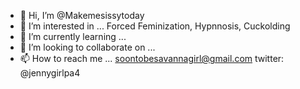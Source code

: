 - 👋 Hi, I’m @Makemesissytoday
- 👀 I’m interested in ... Forced Feminization, Hypnnosis, Cuckolding
- 🌱 I’m currently learning ...
- 💞️ I’m looking to collaborate on ...
- 📫 How to reach me ... soontobesavannagirl@gmail.com
twitter: @jennygirlpa4


<!---
Makemesissytoday/Makemesissytoday is a ✨ special ✨ repository because its `README.md` (this file) appears on your GitHub profile.
You can click the Preview link to take a look at your changes.
--->
